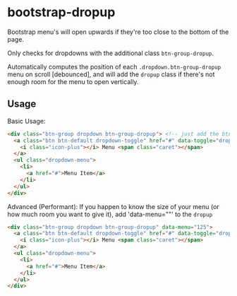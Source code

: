 bootstrap-dropup
================

Bootstrap menu's will open upwards if they're too close to the bottom of the page.

Only checks for dropdowns with the additional class `btn-group-dropup`.

Automatically computes the position of each `.dropdown.btn-group-dropup` menu on scroll [debounced],
and will add the `dropup` class if there's not enough room for the menu to open vertically.

Usage
----------------

Basic Usage:

```html
<div class="btn-group dropdown btn-group-dropup"> <!-- just add the btn-group-dropup class for magic to happen -->
  <a class="btn btn-default dropdown-toggle" href="#" data-toggle="dropdown">
    <i class="icon-plus"></i> Menu <span class="caret"></span>
  </a>
  <ul class="dropdown-menu">
    <li>
      <a href="#">Menu Item</a>
    </li>
  </ul>
</div>
```

Advanced (Performant):
If you happen to know the size of your menu (or how much room you want to give it), add 'data-menu="<HEIGHT>"' to the `dropup`
```html
<div class="btn-group dropdown btn-group-dropup" data-menu="125">
  <a class="btn btn-default dropdown-toggle" href="#" data-toggle="dropdown">
    <i class="icon-plus"></i> Menu <span class="caret"></span>
  </a>
  <ul class="dropdown-menu">
    <li>
      <a href="#">Menu Item</a>
    </li>
  </ul>
</div>
```
